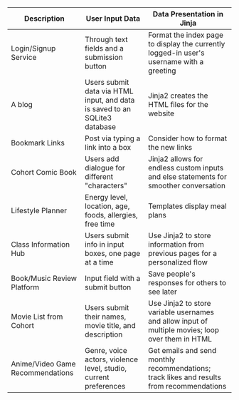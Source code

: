 | Description | User Input Data | Data Presentation in Jinja |
|-------------|-------------------|----------------------------|
| Login/Signup Service | Through text fields and a submission button | Format the index page to display the currently logged-in user's username with a greeting |
| A blog | Users submit data via HTML input, and data is saved to an SQLite3 database | Jinja2 creates the HTML files for the website |
| Bookmark Links | Post via typing a link into a box | Consider how to format the new links |
| Cohort Comic Book | Users add dialogue for different "characters" | Jinja2 allows for endless custom inputs and else statements for smoother conversation |
| Lifestyle Planner | Energy level, location, age, foods, allergies, free time | Templates display meal plans |
| Class Information Hub | Users submit info in input boxes, one page at a time | Use Jinja2 to store information from previous pages for a personalized flow |
| Book/Music Review Platform | Input field with a submit button | Save people's responses for others to see later |
| Movie List from Cohort | Users submit their names, movie title, and description | Use Jinja2 to store variable usernames and allow input of multiple movies; loop over them in HTML |
| Anime/Video Game Recommendations | Genre, voice actors, violence level, studio, current preferences | Get emails and send monthly recommendations; track likes and results from recommendations |
